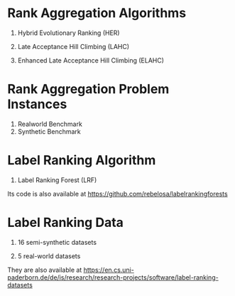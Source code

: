 # Rank Aggregation Algorithms
1. Hybrid Evolutionary Ranking (HER)

2. Late Acceptance Hill Climbing (LAHC)

3. Enhanced Late Acceptance Hill Climbing (ELAHC)

# Rank Aggregation Problem Instances
1. Realworld Benchmark
2. Synthetic Benchmark

# Label Ranking Algorithm
1. Label Ranking Forest (LRF)

Its code is also available at https://github.com/rebelosa/labelrankingforests

# Label Ranking Data
1. 16 semi-synthetic datasets

2. 5 real-world datasets

They are also available at https://en.cs.uni-paderborn.de/de/is/research/research-projects/software/label-ranking-datasets
#
